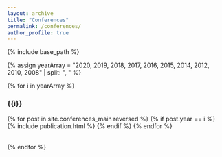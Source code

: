 ```yaml
---
layout: archive
title: "Conferences"
permalink: /conferences/
author_profile: true
---
```


<!-- {% if site.author.googlescholar %}
  You can also find my articles on <u><a href="{{author.googlescholar}}">my Google Scholar profile</a>.</u>
{% endif %} -->

{% include base_path %}

{% assign yearArray = "2020, 2019, 2018, 2017, 2016, 2015, 2014, 2012, 2010, 2008" | split: ", " %}

{% for i in yearArray %}
### {{i}}
<table>
{% for post in site.conferences_main reversed %}
  {% if post.year == i %}
  <tr>{% include publication.html %}</tr>
  {% endif %}
{% endfor %}
</table>
{% endfor %}



